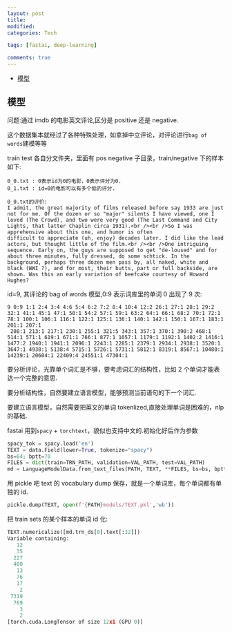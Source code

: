 ```yaml
---
layout: post
title:
modified:
categories: Tech

tags: [fastai, deep-learning]

comments: true
---
```


<!-- TOC -->

- [模型](#模型)

<!-- /TOC -->

## 模型

问题:通过 imdb 的电影英文评论,区分是 positive 还是 negative.

这个数据集本就经过了各种特殊处理，如拿掉中立评论，对评论进行`bag of words`建模等等

train test 各自分文件夹，里面有 pos negative 子目录，train/negative 下的样本如下:

```
0_0.txt : 0表示id为0的电影，0表示评分为0.
0_1.txt : id=0的电影可以有多个低的评分.

0_0.txt的评价:
I admit, the great majority of films released before say 1933 are just not for me. Of the dozen or so "major" silents I have viewed, one I loved (The Crowd), and two were very good (The Last Command and City Lights, that latter Chaplin circa 1931).<br /><br />So I was apprehensive about this one, and humor is often
difficult to appreciate (uh, enjoy) decades later. I did like the lead actors, but thought little of the film.<br /><br />One intriguing sequence. Early on, the guys are supposed to get "de-loused" and for about three minutes, fully dressed, do some schtick. In the background, perhaps three dozen men pass by, all naked, white and black (WWI ?), and for most, their butts, part or full backside, are shown. Was this an early variation of beefcake courtesy of Howard Hughes?

```

id=9, 其评论的 bag of words 模型,0:9 表示词库里的单词 0 出现了 9 次:

```
9 0:9 1:1 2:4 3:4 4:6 5:4 6:2 7:2 8:4 10:4 12:2 26:1 27:1 28:1 29:2 32:1 41:1 45:1 47:1 50:1 54:2 57:1 59:1 63:2 64:1 66:1 68:2 70:1 72:1 78:1 100:1 106:1 116:1 122:1 125:1 136:1 140:1 142:1 150:1 167:1 183:1 201:1 207:1
 208:1 213:1 217:1 230:1 255:1 321:5 343:1 357:1 370:1 390:2 468:1 514:1 571:1 619:1 671:1 766:1 877:1 1057:1 1179:1 1192:1 1402:2 1416:1 1477:2 1940:1 1941:1 2096:1 2243:1 2285:1 2379:1 2934:1 2938:1 3520:1 3647:1 4938:1 5138:4 5715:1 5726:1 5731:1 5812:1 8319:1 8567:1 10480:1 14239:1 20604:1 22409:4 24551:1 47304:1
```

要分析评论，光靠单个词汇是不够，要考虑词汇的结构性，比如 2 个单词才能表达一个完整的意思.

要分析结构性，自然要建立语言模型，能够预测当前语句的下一个词汇.

要建立语言模型，自然需要把英文的单词 tokenlized,直接处理单词是困难的，nlp 的基础.

fastai 用到`spacy` + `torchtext`，貌似也支持中文的.初始化好后作为参数

```py
spacy_tok = spacy.load('en')
TEXT = data.Field(lower=True, tokenize="spacy")
bs=64; bptt=70
FILES = dict(train=TRN_PATH, validation=VAL_PATH, test=VAL_PATH)
md = LanguageModelData.from_text_files(PATH, TEXT, **FILES, bs=bs, bptt=bptt, min_freq=10)
```

用 pickle 吧 text 的 vocabulary dump 保存，就是一个单词库，每个单词都有单独的 id.

```py
pickle.dump(TEXT, open(f'{PATH}models/TEXT.pkl','wb'))
```

把 train sets 的某个样本的单词 id 化:

```py
TEXT.numericalize([md.trn_ds[0].text[:12]])
Variable containing:
   12
   35
  227
  480
   13
   76
   17
    2
 7319
  769
    3
    2
[torch.cuda.LongTensor of size 12x1 (GPU 0)]
```
